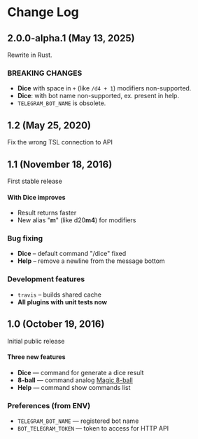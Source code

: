 # Change Log

## 2.0.0-alpha.1 (May 13, 2025)

Rewrite in Rust.

### BREAKING CHANGES

- **Dice** with space in `+` (like `/d4 + 1`) modifiers non-supported.
- **Dice**: with bot name non-supported, ex. present in help.
- `TELEGRAM_BOT_NAME` is obsolete.

## 1.2 (May 25, 2020)

Fix the wrong TSL connection to API

## 1.1 (November 18, 2016)

First stable release

#### With **Dice** improves
- Result returns faster
- New alias "**m**" (like d20**m4**) for modifiers

### Bug fixing
- **Dice** – default command "/dice" fixed
- **Help** – remove a newline from the message bottom

### Development features
- `travis` – builds shared cache
- **All plugins with unit tests now**

## 1.0 (October 19, 2016)

Initial public release

#### Three new features

- **Dice** — command for generate a dice result
- **8-ball** — command analog [Magic 8-ball](https://en.wikipedia.org/wiki/Magic_8-Ball)
- **Help** — command show commands list

### Preferences (from ENV)
- `TELEGRAM_BOT_NAME` — registered bot name
- `BOT_TELEGRAM_TOKEN` — token to access for HTTP API
